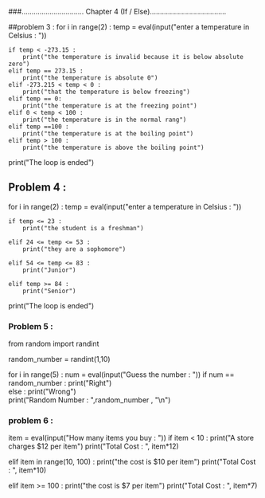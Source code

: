 ###............................... Chapter 4 (If / Else)......................................


##problem 3 :
for i in range(2) :
    temp = eval(input("enter a temperature in Celsius : "))
        
    if temp < -273.15 :
        print("the temperature is invalid because it is below absolute zero")
    elif temp == 273.15 :
        print("the temperature is absolute 0")
    elif -273.215 < temp < 0 :
        print("that the temperature is below freezing")
    elif temp == 0: 
        print("the temperature is at the freezing point")
    elif 0 < temp < 100 :
        print("the temperature is in the normal rang")
    elif temp ==100 :
        print("the temperature is at the boiling point")
    elif temp > 100 :
        print("the temperature is above the boiling point")
        
print("The loop is ended")
        


## Problem 4 :

for i in range(2) :
    temp = eval(input("enter a temperature in Celsius : "))
        
    if temp <= 23 :
        print("the student is a freshman")
    
    elif 24 <= temp <= 53 :
        print("they are a sophomore")
   
    elif 54 <= temp <= 83 :
        print("Junior")
    
    elif temp >= 84 :
        print("Senior")
        
print("The loop is ended")




### Problem 5 : 

from random import randint

random_number = randint(1,10)

for i in range(5) :
    num = eval(input("Guess the number : "))
    if num == random_number :
        print("Right")       
    else :
        print("Wrong")      
    print("Random Number : ",random_number , "\n")
    
 
 
 
 ### problem 6 :
 
item = eval(input("How many items you buy : "))
if item < 10 :
    print("A store charges $12 per item")
    print("Total Cost : ", item*12)
    
elif item in range(10, 100) :
    print("the cost is $10 per item")
    print("Total Cost : ", item*10)
    
elif item >= 100 :
    print("the cost is $7 per item")
    print("Total Cost : ", item*7)

















